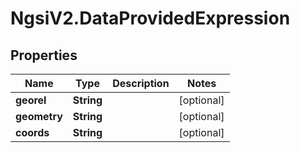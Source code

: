 # NgsiV2.DataProvidedExpression

## Properties

| Name         | Type       | Description | Notes      |
| ------------ | ---------- | ----------- | ---------- |
| **georel**   | **String** |             | [optional] |
| **geometry** | **String** |             | [optional] |
| **coords**   | **String** |             | [optional] |
